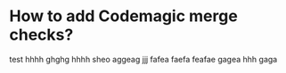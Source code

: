 # How to add Codemagic merge checks?
test
hhhh
ghghg
hhhh
sheo
aggeag
jjj
fafea
faefa
feafae
gagea
hhh
gaga
